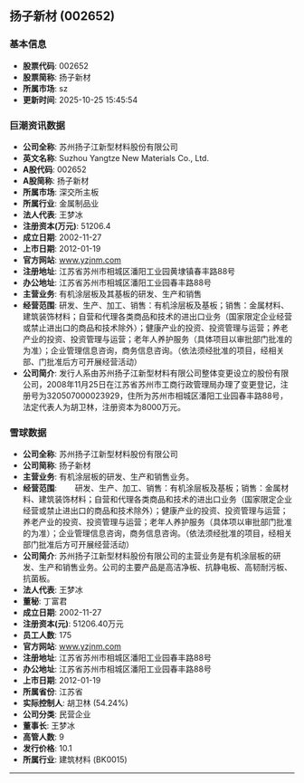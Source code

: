 ## 扬子新材 (002652)

### 基本信息

- **股票代码**: 002652
- **股票简称**: 扬子新材
- **所属市场**: sz
- **更新时间**: 2025-10-25 15:45:54

### 巨潮资讯数据

- **公司全称**: 苏州扬子江新型材料股份有限公司
- **英文名称**: Suzhou Yangtze New Materials Co., Ltd.
- **A股代码**: 002652
- **A股简称**: 扬子新材
- **所属市场**: 深交所主板
- **所属行业**: 金属制品业
- **法人代表**: 王梦冰
- **注册资本(万元)**: 51206.4
- **成立日期**: 2002-11-27
- **上市日期**: 2012-01-19
- **官方网站**: www.yzjnm.com
- **注册地址**: 江苏省苏州市相城区潘阳工业园黄埭镇春丰路88号
- **办公地址**: 江苏省苏州市相城区潘阳工业园春丰路88号
- **主营业务**: 有机涂层板及其基板的研发、生产和销售
- **经营范围**: 研发、生产、加工、销售：有机涂层板及基板；销售：金属材料、建筑装饰材料；自营和代理各类商品和技术的进出口业务（国家限定企业经营或禁止进出口的商品和技术除外）；健康产业的投资、投资管理与运营；养老产业的投资、投资管理与运营；老年人养护服务（具体项目以审批部门批准的为准）；企业管理信息咨询，商务信息咨询。（依法须经批准的项目，经相关部、门批准后方可开展经营活动）
- **公司简介**: 发行人系由苏州扬子江新型材料有限公司整体变更设立的股份有限公司，2008年11月25日在江苏省苏州市工商行政管理局办理了变更登记，注册号为320507000023929，住所为苏州市相城区潘阳工业园春丰路88号，法定代表人为胡卫林，注册资本为8000万元。

### 雪球数据

- **公司全称**: 苏州扬子江新型材料股份有限公司
- **公司简称**: 扬子新材
- **主营业务**: 有机涂层板的研发、生产和销售业务。
- **经营范围**: 　　研发、生产、加工、销售：有机涂层板及基板；销售：金属材料、建筑装饰材料；自营和代理各类商品和技术的进出口业务（国家限定企业经营或禁止进出口的商品和技术除外）；健康产业的投资、投资管理与运营；养老产业的投资、投资管理与运营；老年人养护服务（具体项以审批部门批准的为准）；企业管理信息咨询，商务信息咨询。（依法须经批准的项目，经相关部门批准后方可开展经营活动）
- **公司简介**: 苏州扬子江新型材料股份有限公司的主营业务是有机涂层板的研发、生产和销售业务。公司的主要产品是高洁净板、抗静电板、高韧耐污板、抗菌板。
- **法人代表**: 王梦冰
- **董秘**: 丁富君
- **成立日期**: 2002-11-27
- **注册资本(元)**: 51206.40万元
- **员工人数**: 175
- **官方网站**: www.yzjnm.com
- **注册地址**: 江苏省苏州市相城区潘阳工业园春丰路88号
- **办公地址**: 江苏省苏州市相城区潘阳工业园春丰路88号
- **上市日期**: 2012-01-19
- **所属省份**: 江苏省
- **实际控制人**: 胡卫林 (54.24%)
- **公司分类**: 民营企业
- **董事长**: 王梦冰
- **高管人数**: 9
- **发行价格**: 10.1
- **所属行业**: 建筑材料 (BK0015)

---